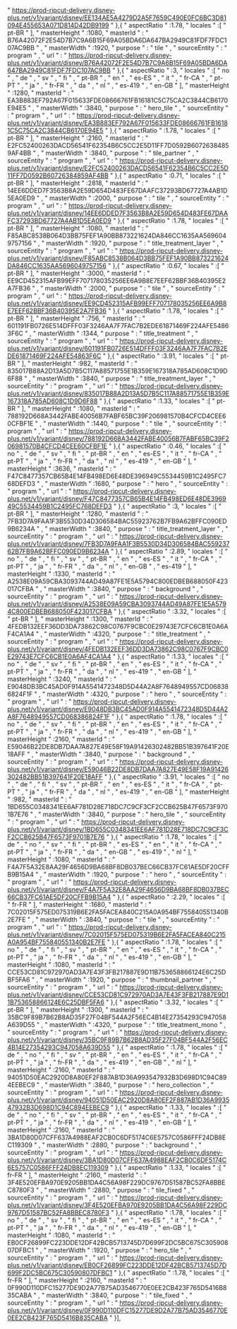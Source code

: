  " https://prod-ripcut-delivery.disney-plus.net/v1/variant/disney/EE134AE5A4279D2A5F7659C490E0FC6BC3D81094E455653A071D814D42DB9199 " },{ " aspectRatio " :1.78, " locales " :[ " pt-BR " ], " masterHeight " :1080, " masterId " : " B76A42072F2E54D7B7C9A6B15F69A05BDA6DA647BA2949C81FDF7FDC107AC9BB " , " masterWidth " :1920, " purpose " : " tile " , " sourceEntity " : " program " , " url " : " https://prod-ripcut-delivery.disney-plus.net/v1/variant/disney/B76A42072F2E54D7B7C9A6B15F69A05BDA6DA647BA2949C81FDF7FDC107AC9BB " },{ " aspectRatio " :3, " locales " :[ " no " , " de " , " sv " , " fi " , " pt-BR " , " en " , " es-ES " , " it " , " fr-CA " , " pt-PT " , " ja " , " fr-FR " , " da " , " nl " , " es-419 " , " en-GB " ], " masterHeight " :1280, " masterId " : " EA3B883EF792A67F015633FDE08666761FB16181C5C75CA2C3844CB6170E94E5 " , " masterWidth " :3840, " purpose " : " hero_tile " , " sourceEntity " : " program " , " url " : " https://prod-ripcut-delivery.disney-plus.net/v1/variant/disney/EA3B883EF792A67F015633FDE08666761FB16181C5C75CA2C3844CB6170E94E5 " },{ " aspectRatio " :1.78, " locales " :[ " pt-BR " ], " masterHeight " :2160, " masterId " : " E2FC52400263DACD56541F62354B6C5CC2E5D11FF7D0592B60726384859AF4BB " , " masterWidth " :3840, " purpose " : " tile_partner " , " sourceEntity " : " program " , " url " : " https://prod-ripcut-delivery.disney-plus.net/v1/variant/disney/E2FC52400263DACD56541F62354B6C5CC2E5D11FF7D0592B60726384859AF4BB " },{ " aspectRatio " :0.71, " locales " :[ " pt-BR " ], " masterHeight " :2818, " masterId " : " 14EE6DDED7F3563B8A2E59D654D483FE67DAAFC37293BD67727A4AB1D5EA0ED9 " , " masterWidth " :2000, " purpose " : " tile " , " sourceEntity " : " program " , " url " : " https://prod-ripcut-delivery.disney-plus.net/v1/variant/disney/14EE6DDED7F3563B8A2E59D654D483FE67DAAFC37293BD67727A4AB1D5EA0ED9 " },{ " aspectRatio " :1.78, " locales " :[ " pt-BR " ], " masterHeight " :1080, " masterId " : " F85ABC8538B064D3BB75FEF1A90BB873221624DA846CC1635AA5696049757156 " , " masterWidth " :1920, " purpose " : " title_treatment_layer " , " sourceEntity " : " program " , " url " : " https://prod-ripcut-delivery.disney-plus.net/v1/variant/disney/F85ABC8538B064D3BB75FEF1A90BB873221624DA846CC1635AA5696049757156 " },{ " aspectRatio " :0.67, " locales " :[ " pt-BR " ], " masterHeight " :3000, " masterId " : " EE9CD452315AFB99EFF707178035256EE6A9B8E7EEF62BBF36B40395E2A7FB36 " , " masterWidth " :2000, " purpose " : " tile " , " sourceEntity " : " program " , " url " : " https://prod-ripcut-delivery.disney-plus.net/v1/variant/disney/EE9CD452315AFB99EFF707178035256EE6A9B8E7EEF62BBF36B40395E2A7FB36 " },{ " aspectRatio " :1.78, " locales " :[ " pt-BR " ], " masterHeight " :756, " masterId " : " 601191FB0726E514DFFF03F3246AA7F7FAC7B2EDE61871469F224AFE54863F6C " , " masterWidth " :1344, " purpose " : " title_treatment " , " sourceEntity " : " program " , " url " : " https://prod-ripcut-delivery.disney-plus.net/v1/variant/disney/601191FB0726E514DFFF03F3246AA7F7FAC7B2EDE61871469F224AFE54863F6C " },{ " aspectRatio " :3.91, " locales " :[ " pt-BR " ], " masterHeight " :982, " masterId " : " 835017B88A2D13A5D7B5C117A88571755E1B359E167318A785AD608C1D9D6F88 " , " masterWidth " :3840, " purpose " : " title_treatment_layer " , " sourceEntity " : " program " , " url " : " https://prod-ripcut-delivery.disney-plus.net/v1/variant/disney/835017B88A2D13A5D7B5C117A88571755E1B359E167318A785AD608C1D9D6F88 " },{ " aspectRatio " :1.33, " locales " :[ " pt-BR " ], " masterHeight " :1080, " masterId " : " 788192D668A3442FABE40056B7FABF65BC39F206981570B4CFCD4CEE60CFBF1E " , " masterWidth " :1440, " purpose " : " tile " , " sourceEntity " : " program " , " url " : " https://prod-ripcut-delivery.disney-plus.net/v1/variant/disney/788192D668A3442FABE40056B7FABF65BC39F206981570B4CFCD4CEE60CFBF1E " },{ " aspectRatio " :0.46, " locales " :[ " no " , " de " , " sv " , " fi " , " pt-BR " , " en " , " es-ES " , " it " , " fr-CA " , " pt-PT " , " ja " , " fr-FR " , " da " , " nl " , " es-419 " , " en-GB " ], " masterHeight " :3636, " masterId " : " F47C8477357CB65B4E14FB498ED6E48DE396949C5534459B1C2495FC768DEFD3 " , " masterWidth " :1680, " purpose " : " hero " , " sourceEntity " : " program " , " url " : " https://prod-ripcut-delivery.disney-plus.net/v1/variant/disney/F47C8477357CB65B4E14FB498ED6E48DE396949C5534459B1C2495FC768DEFD3 " },{ " aspectRatio " :3, " locales " :[ " pt-BR " ], " masterHeight " :1280, " masterId " : " 7FB3D7A9FAA1F3B5530D34D306584BAC55923762B7FB9A62BFFC090ED9B6234A " , " masterWidth " :3840, " purpose " : " title_treatment_layer " , " sourceEntity " : " program " , " url " : " https://prod-ripcut-delivery.disney-plus.net/v1/variant/disney/7FB3D7A9FAA1F3B5530D34D306584BAC55923762B7FB9A62BFFC090ED9B6234A " },{ " aspectRatio " :2.89, " locales " :[ " no " , " de " , " fi " , " sv " , " pt-BR " , " en " , " es-ES " , " it " , " fr-CA " , " pt-PT " , " ja " , " fr-FR " , " da " , " nl " , " en-GB " , " es-419 " ], " masterHeight " :1330, " masterId " : " A2538E09A59CBA3093744AD49A87FE1E5A5794C800EDBEB688050F423017CFBA " , " masterWidth " :3840, " purpose " : " background " , " sourceEntity " : " program " , " url " : " https://prod-ripcut-delivery.disney-plus.net/v1/variant/disney/A2538E09A59CBA3093744AD49A87FE1E5A5794C800EDBEB688050F423017CFBA " },{ " aspectRatio " :3.32, " locales " :[ " pt-BR " ], " masterHeight " :1300, " masterId " : " 4FEDB132EEF36DD3DA73862C98C0767F9CBC0E29743E7CFC6CB1E0A6AF4CA1A4 " , " masterWidth " :4320, " purpose " : " title_treatment " , " sourceEntity " : " program " , " url " : " https://prod-ripcut-delivery.disney-plus.net/v1/variant/disney/4FEDB132EEF36DD3DA73862C98C0767F9CBC0E29743E7CFC6CB1E0A6AF4CA1A4 " },{ " aspectRatio " :1.33, " locales " :[ " no " , " de " , " sv " , " fi " , " pt-BR " , " en " , " es-ES " , " it " , " fr-CA " , " pt-PT " , " ja " , " fr-FR " , " da " , " nl " , " es-419 " , " en-GB " ], " masterHeight " :3240, " masterId " : " E9048DB3BC45AD0F914A5541472348D5D44A2A8F7648949557CD068386824F1F " , " masterWidth " :4320, " purpose " : " hero " , " sourceEntity " : " program " , " url " : " https://prod-ripcut-delivery.disney-plus.net/v1/variant/disney/E9048DB3BC45AD0F914A5541472348D5D44A2A8F7648949557CD068386824F1F " },{ " aspectRatio " :1.78, " locales " :[ " no " , " de " , " sv " , " fi " , " pt-BR " , " en " , " es-ES " , " it " , " fr-CA " , " pt-PT " , " ja " , " fr-FR " , " da " , " nl " , " es-419 " , " en-GB " ], " masterHeight " :2160, " masterId " : " E59046B22DE8DB7DAA7A827E49E58F19A91426302482BB51B397641F20E18AFF " , " masterWidth " :3840, " purpose " : " background " , " sourceEntity " : " program " , " url " : " https://prod-ripcut-delivery.disney-plus.net/v1/variant/disney/E59046B22DE8DB7DAA7A827E49E58F19A91426302482BB51B397641F20E18AFF " },{ " aspectRatio " :3.91, " locales " :[ " no " , " de " , " fi " , " sv " , " pt-BR " , " en " , " es-ES " , " it " , " fr-CA " , " pt-PT " , " ja " , " fr-FR " , " da " , " nl " , " es-419 " , " en-GB " ], " masterHeight " :982, " masterId " : " 1BD655C0348341EE6AF781D28E718DC7C9CF3CF2CCB625B47F6573F9701B7E76 " , " masterWidth " :3840, " purpose " : " hero_tile " , " sourceEntity " : " program " , " url " : " https://prod-ripcut-delivery.disney-plus.net/v1/variant/disney/1BD655C0348341EE6AF781D28E718DC7C9CF3CF2CCB625B47F6573F9701B7E76 " },{ " aspectRatio " :1.78, " locales " :[ " de " , " no " , " sv " , " fi " , " pt-BR " , " es-ES " , " en " , " it " , " fr-CA " , " pt-PT " , " ja " , " fr-FR " , " da " , " en-GB " , " es-419 " , " nl " ], " masterHeight " :1080, " masterId " : " F4A7F5A32E8AA29F4656D9BA68BF8DB037BEC66CB37FC61AE5DF20CFFB9B15A4 " , " masterWidth " :1920, " purpose " : " hero " , " sourceEntity " : " program " , " url " : " https://prod-ripcut-delivery.disney-plus.net/v1/variant/disney/F4A7F5A32E8AA29F4656D9BA68BF8DB037BEC66CB37FC61AE5DF20CFFB9B15A4 " },{ " aspectRatio " :2.29, " locales " :[ " fr-FR " ], " masterHeight " :1680, " masterId " : " 7C02015F575ED075319B6E2FA5FACEA840C215A0A954BF755840551340B2E7FE " , " masterWidth " :3840, " purpose " : " tile " , " sourceEntity " : " program " , " url " : " https://prod-ripcut-delivery.disney-plus.net/v1/variant/disney/7C02015F575ED075319B6E2FA5FACEA840C215A0A954BF755840551340B2E7FE " },{ " aspectRatio " :1.78, " locales " :[ " no " , " de " , " fi " , " sv " , " pt-BR " , " en " , " es-ES " , " it " , " fr-CA " , " pt-PT " , " ja " , " fr-FR " , " da " , " nl " , " es-419 " , " en-GB " ], " masterHeight " :1080, " masterId " : " CCE53CD81C972970AD3A7E43F3FB217887E9D11B753658866124E6C25DBF5FA6 " , " masterWidth " :1920, " purpose " : " thumbnail_partner " , " sourceEntity " : " program " , " url " : " https://prod-ripcut-delivery.disney-plus.net/v1/variant/disney/CCE53CD81C972970AD3A7E43F3FB217887E9D11B753658866124E6C25DBF5FA6 " },{ " aspectRatio " :3.32, " locales " :[ " pt-BR " ], " masterHeight " :1300, " masterId " : " 35BC9F89B7B62B8AD35F27F04BF544A2F56EC4B14E27354293C947058A639D55 " , " masterWidth " :4320, " purpose " : " title_treatment_mono " , " sourceEntity " : " program " , " url " : " https://prod-ripcut-delivery.disney-plus.net/v1/variant/disney/35BC9F89B7B62B8AD35F27F04BF544A2F56EC4B14E27354293C947058A639D55 " },{ " aspectRatio " :1.78, " locales " :[ " de " , " no " , " fi " , " sv " , " pt-BR " , " en " , " es-ES " , " it " , " fr-CA " , " pt-PT " , " ja " , " fr-FR " , " da " , " es-419 " , " en-GB " , " nl " ], " masterHeight " :2160, " masterId " : " 94051D50EAC2920D8A80EF2F887AB1D36A993547932B3D698D1C94C894EEBEC9 " , " masterWidth " :3840, " purpose " : " hero_collection " , " sourceEntity " : " program " , " url " : " https://prod-ripcut-delivery.disney-plus.net/v1/variant/disney/94051D50EAC2920D8A80EF2F887AB1D36A993547932B3D698D1C94C894EEBEC9 " },{ " aspectRatio " :1.33, " locales " :[ " de " , " no " , " fi " , " sv " , " pt-BR " , " en " , " es-ES " , " it " , " fr-CA " , " pt-PT " , " ja " , " fr-FR " , " da " , " nl " , " es-419 " , " en-GB " ], " masterHeight " :2160, " masterId " : " 3BA1D80D07CFF637A4988EAF2CB0C6DF5174C6E5757C0586FFF24DB8EC119309 " , " masterWidth " :2880, " purpose " : " background " , " sourceEntity " : " program " , " url " : " https://prod-ripcut-delivery.disney-plus.net/v1/variant/disney/3BA1D80D07CFF637A4988EAF2CB0C6DF5174C6E5757C0586FFF24DB8EC119309 " },{ " aspectRatio " :1.33, " locales " :[ " fr-FR " ], " masterHeight " :2160, " masterId " : " 3F4E520EFBA970E9205BB1DA4C56A98F229DC9767D51587BC52FA8BBEC8780F3 " , " masterWidth " :2880, " purpose " : " tile_fixed " , " sourceEntity " : " program " , " url " : " https://prod-ripcut-delivery.disney-plus.net/v1/variant/disney/3F4E520EFBA970E9205BB1DA4C56A98F229DC9767D51587BC52FA8BBEC8780F3 " },{ " aspectRatio " :1.78, " locales " :[ " no " , " de " , " sv " , " fi " , " pt-BR " , " en " , " es-ES " , " it " , " fr-CA " , " pt-PT " , " ja " , " fr-FR " , " da " , " nl " , " es-419 " , " en-GB " ], " masterHeight " :1080, " masterId " : " EB0CF26899FC223DDE12DF42BCB5713745D7D699F2DC5BC675C30590807DFBC1 " , " masterWidth " :1920, " purpose " : " hero_tile " , " sourceEntity " : " program " , " url " : " https://prod-ripcut-delivery.disney-plus.net/v1/variant/disney/EB0CF26899FC223DDE12DF42BCB5713745D7D699F2DC5BC675C30590807DFBC1 " },{ " aspectRatio " :1.78, " locales " :[ " fr-FR " ], " masterHeight " :2160, " masterId " : " 0F990D110DFC15277DE9D2A77B75AD3546770E0EE2CB423F765D5416B835CABA " , " masterWidth " :3840, " purpose " : " tile_fixed " , " sourceEntity " : " program " , " url " : " https://prod-ripcut-delivery.disney-plus.net/v1/variant/disney/0F990D110DFC15277DE9D2A77B75AD3546770E0EE2CB423F765D5416B835CABA " }],
